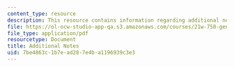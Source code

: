 ```yaml
---
content_type: resource
description: This resource contains information regarding additional notes.
file: https://ol-ocw-studio-app-qa.s3.amazonaws.com/courses/21w-758-genre-fiction-workshop-spring-2013/7be4863c1b7ead287e4ba1196939c3e3_MIT21W_758S13_Add_Notes.pdf
file_type: application/pdf
resourcetype: Document
title: Additional Notes
uid: 7be4863c-1b7e-ad28-7e4b-a1196939c3e3
---
```

